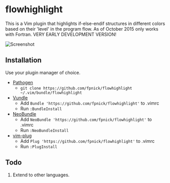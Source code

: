 # flowhighlight

This is a Vim plugin that highlights if-else-endif structures
in different colors based on their 'level' in the program flow. 
As of October 2015 only works with Fortran.
VERY EARLY DEVELOPMENT VERSION!

![Screenshot](http://i.imgur.com/EEkyytY.jpg)

## Installation

Use your plugin manager of choice.

- [Pathogen](https://github.com/tpope/vim-pathogen)
  - `git clone https://github.com/fpnick/flowhighlight ~/.vim/bundle/flowhighlight`
- [Vundle](https://github.com/gmarik/vundle)
  - Add `Bundle 'https://github.com/fpnick/flowhighlight'` to .vimrc
  - Run `:BundleInstall`
- [NeoBundle](https://github.com/Shougo/neobundle.vim)
  - Add `NeoBundle 'https://github.com/fpnick/flowhighlight'` to .vimrc
  - Run `:NeoBundleInstall`
- [vim-plug](https://github.com/junegunn/vim-plug)
  - Add `Plug 'https://github.com/fpnick/flowhighlight'` to .vimrc
  - Run `:PlugInstall`

## Todo

1. Extend to other languages.
